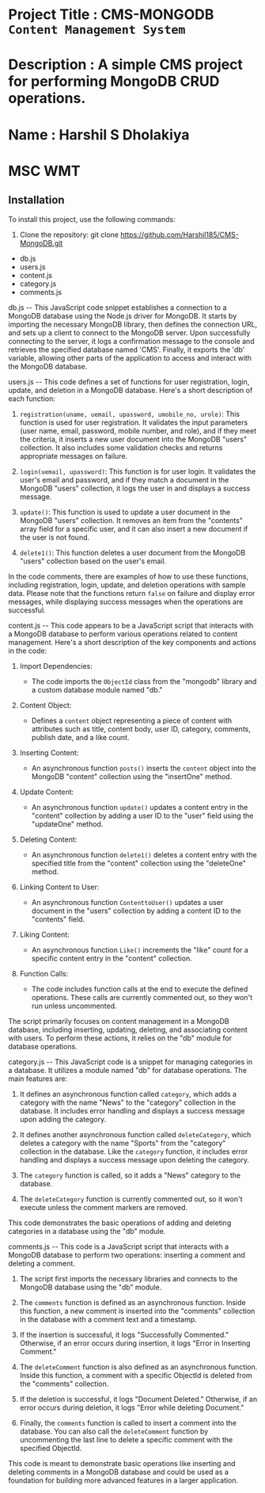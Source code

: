 # Project Title : CMS-MONGODB `Content Management System`
# Description : A simple CMS project for performing MongoDB CRUD operations.

# Name : Harshil S Dholakiya
# MSC WMT

## Installation
To install this project, use the following commands:
1. Clone the repository:
   git clone https://github.com/Harshil185/CMS-MongoDB.git

<!-- Files -->
- db.js
- users.js
- content.js
- category.js
- comments.js

<!-- Connection file -->
db.js -- This JavaScript code snippet establishes a connection to a MongoDB database using the Node.js driver for MongoDB. It starts by importing the necessary MongoDB library, then defines the connection URL, and sets up a client to connect to the MongoDB server.
Upon successfully connecting to the server, it logs a confirmation message to the console and retrieves the specified database named 'CMS'. Finally, it exports the 'db' variable, allowing other parts of the application to access and interact with the MongoDB database.


<!-- User file -->
users.js -- This code defines a set of functions for user registration, login, update, and deletion in a MongoDB database. Here's a short description of each function:

1. `registration(uname, uemail, upassword, umobile_no, urole)`: This function is used for user registration. It validates the input parameters (user name, email, password, mobile number, and role), and if they meet the criteria, it inserts a new user document into the MongoDB "users" collection. It also includes some validation checks and returns appropriate messages on failure.

2. `login(uemail, upassword)`: This function is for user login. It validates the user's email and password, and if they match a document in the MongoDB "users" collection, it logs the user in and displays a success message.

3. `update()`: This function is used to update a user document in the MongoDB "users" collection. It removes an item from the "contents" array field for a specific user, and it can also insert a new document if the user is not found.

4. `delete1()`: This function deletes a user document from the MongoDB "users" collection based on the user's email.

In the code comments, there are examples of how to use these functions, including registration, login, update, and deletion operations with sample data. Please note that the functions return `false` on failure and display error messages, while displaying success messages when the operations are successful.


<!-- Content file -->
content.js -- This code appears to be a JavaScript script that interacts with a MongoDB database to perform various operations related to content management. Here's a short description of the key components and actions in the code:

1. Import Dependencies:
   - The code imports the `ObjectId` class from the "mongodb" library and a custom database module named "db."

2. Content Object:
   - Defines a `content` object representing a piece of content with attributes such as title, content body, user ID, category, comments, publish date, and a like count.

3. Inserting Content:
   - An asynchronous function `posts()` inserts the `content` object into the MongoDB "content" collection using the "insertOne" method.

4. Update Content:
   - An asynchronous function `update()` updates a content entry in the "content" collection by adding a user ID to the "user" field using the "updateOne" method.

5. Deleting Content:
   - An asynchronous function `delete1()` deletes a content entry with the specified title from the "content" collection using the "deleteOne" method.

6. Linking Content to User:
   - An asynchronous function `ContenttoUser()` updates a user document in the "users" collection by adding a content ID to the "contents" field.

7. Liking Content:
   - An asynchronous function `Like()` increments the "like" count for a specific content entry in the "content" collection.

8. Function Calls:
   - The code includes function calls at the end to execute the defined operations. These calls are currently commented out, so they won't run unless uncommented.

The script primarily focuses on content management in a MongoDB database, including inserting, updating, deleting, and associating content with users. To perform these actions, it relies on the "db" module for database operations.


<!-- Category file -->
category.js -- This JavaScript code is a snippet for managing categories in a database. It utilizes a module named "db" for database operations. The main features are:

1. It defines an asynchronous function called `category`, which adds a category with the name "News" to the "category" collection in the database. It includes error handling and displays a success message upon adding the category.

2. It defines another asynchronous function called `deleteCategory`, which deletes a category with the name "Sports" from the "category" collection in the database. Like the `category` function, it includes error handling and displays a success message upon deleting the category.

3. The `category` function is called, so it adds a "News" category to the database.

4. The `deleteCategory` function is currently commented out, so it won't execute unless the comment markers are removed.

This code demonstrates the basic operations of adding and deleting categories in a database using the "db" module.


<!-- Comment file -->
comments.js -- This code is a JavaScript script that interacts with a MongoDB database to perform two operations: inserting a comment and deleting a comment.

1. The script first imports the necessary libraries and connects to the MongoDB database using the "db" module.

2. The `comments` function is defined as an asynchronous function. Inside this function, a new comment is inserted into the "comments" collection in the database with a comment text and a timestamp.

3. If the insertion is successful, it logs "Successfully Commented." Otherwise, if an error occurs during insertion, it logs "Error in Inserting Comment."

4. The `deleteComment` function is also defined as an asynchronous function. Inside this function, a comment with a specific ObjectId is deleted from the "comments" collection.

5. If the deletion is successful, it logs "Document Deleted." Otherwise, if an error occurs during deletion, it logs "Error while deleting Document."

6. Finally, the `comments` function is called to insert a comment into the database. You can also call the `deleteComment` function by uncommenting the last line to delete a specific comment with the specified ObjectId.

This code is meant to demonstrate basic operations like inserting and deleting comments in a MongoDB database and could be used as a foundation for building more advanced features in a larger application.

